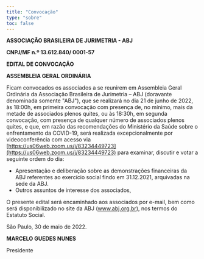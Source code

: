 ```yaml
---
title: "Convocação"
type: "sobre"
toc: false
---
```


__ASSOCIAÇÃO BRASILEIRA DE JURIMETRIA - ABJ__

__CNPJ/MF n.º 13.612.840/ 0001-57__

__EDITAL DE CONVOCAÇÃO__

__ASSEMBLEIA GERAL ORDINÁRIA__

Ficam convocados os associados a se reunirem em Assembleia Geral Ordinária da Associação Brasileira de Jurimetria – ABJ (doravante denominada somente "ABJ"), que se realizará no dia 21 de junho de 2022, às 18:00h, em primeira convocação com presença de, no mínimo, mais da metade de associados plenos quites, ou às 18:30h, em segunda convocação, com presença de qualquer número de associados plenos quites, e que, em razão das recomendações do Ministério da Saúde sobre o enfrentamento da COVID-19, será realizada excepcionalmente por videoconferência com acesso via [https://us06web.zoom.us/j/83234449723](https://us06web.zoom.us/j/83234449723) para examinar, discutir e votar a seguinte ordem do dia:

- Apresentação e deliberação sobre as demonstrações financeiras da ABJ referentes ao exercício social findo em 31.12.2021, arquivadas na sede da ABJ.
- Outros assuntos de interesse dos associados,

O presente edital será encaminhado aos associados por e-mail, bem como será disponibilizado no site da ABJ (www.abj.org.br), nos termos do Estatuto Social.

São Paulo, 30 de maio de 2022.

__MARCELO GUEDES NUNES__

Presidente

